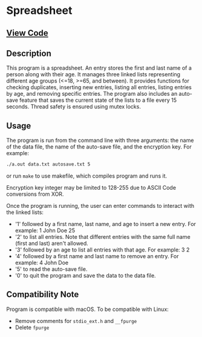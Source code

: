 # Spreadsheet 

## [View Code](https://github.com/ImTimTong/Projects/tree/main/Spreadsheet)

## Description
This program is a spreadsheet. An entry stores the first and last name of a person along with their age. It manages three linked lists representing different age groups (<=18, >=65, and between). It provides functions for checking duplicates, inserting new entries, listing all entries, listing entries by age, and removing specific entries. The program also includes an auto-save feature that saves the current state of the lists to a file every 15 seconds. Thread safety is ensured using mutex locks.

## Usage
The program is run from the command line with three arguments: the name of the data file, the name of the auto-save file, and the encryption key. For example:
```bash
./a.out data.txt autosave.txt 5
```
or run `make` to use makefile, which compiles program and runs it.

Encryption key integer may be limited to 128-255 due to ASCII Code conversions from XOR.

Once the program is running, the user can enter commands to interact with the linked lists:
- '1' followed by a first name, last name, and age to insert a new entry. For example: 1 John Doe 25
- '2' to list all entries. Note that different entries with the same full name (first and last) aren't allowed.
- '3' followed by an age to list all entries with that age. For example: 3 2
- '4' followed by a first name and last name to remove an entry. For example: 4 John Doe
- '5' to read the auto-save file.
- '0' to quit the program and save the data to the data file.


## Compatibility Note
Program is compatible with macOS. To be compatible with Linux:

- Remove comments for `stdio_ext.h` and `__fpurge`
- Delete `fpurge`
